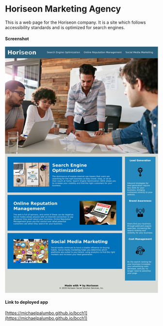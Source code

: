# Horiseon Marketing Agency
This is a web page for the Horiseon company. It is a site which follows accessibility standards and is optimized for search engines. 

#### Screenshot
![](./assets/images/web-screenshot.jpeg)

#### Link to deployed app
[https://michaelpalumbo.github.io/bcch1](https://michaelpalumbo.github.io/bcch1)